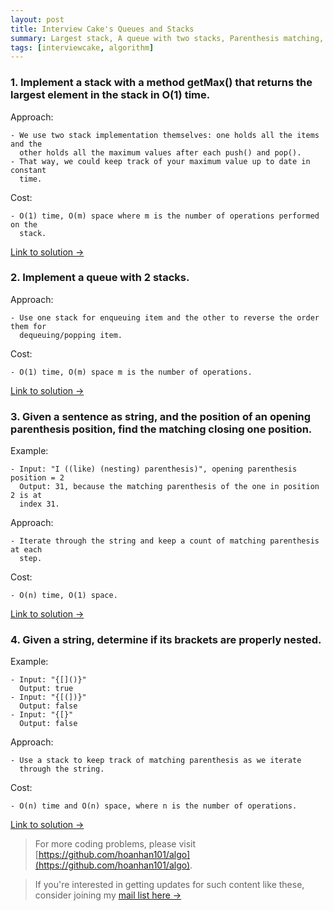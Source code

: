 ```yaml
---
layout: post
title: Interview Cake's Queues and Stacks
summary: Largest stack, A queue with two stacks, Parenthesis matching, Bracket validator
tags: [interviewcake, algorithm]
---
```


### 1. Implement a stack with a method getMax() that returns the largest element in the stack in O(1) time.

Approach:
```
- We use two stack implementation themselves: one holds all the items and the
  other holds all the maximum values after each push() and pop().
- That way, we could keep track of your maximum value up to date in constant
  time.
```

Cost:
```
- O(1) time, O(m) space where m is the number of operations performed on the
  stack.
```

[Link to solution →](https://github.com/hoanhan101/algo/blob/master/interviewcake/largest_stack_test.go)

### 2. Implement a queue with 2 stacks.

Approach:
```
- Use one stack for enqueuing item and the other to reverse the order them for
  dequeuing/popping item.
```

Cost:
```
- O(1) time, O(m) space m is the number of operations.
```

[Link to solution →](https://github.com/hoanhan101/algo/blob/master/interviewcake/queue_two_stacks_test.go)

### 3. Given a sentence as string, and the position of an opening parenthesis position, find the matching closing one position.

Example:
```
- Input: "I ((like) (nesting) parenthesis)", opening parenthesis position = 2
  Output: 31, because the matching parenthesis of the one in position 2 is at
  index 31.
```

Approach:
```
- Iterate through the string and keep a count of matching parenthesis at each
  step.
```

Cost:
```
- O(n) time, O(1) space.
```

[Link to solution →](https://github.com/hoanhan101/algo/blob/master/interviewcake/parenthesis_matching_test.go)


### 4. Given a string, determine if its brackets are properly nested.

Example:
```
- Input: "{[]()}"
  Output: true
- Input: "{[(])}"
  Output: false
- Input: "{[}"
  Output: false
```

Approach:
```
- Use a stack to keep track of matching parenthesis as we iterate
  through the string.
```

Cost:
```
- O(n) time and O(n) space, where n is the number of operations.
```

[Link to solution →](https://github.com/hoanhan101/algo/blob/master/interviewcake/bracket_validator_test.go)

> For more coding problems, please visit
  [https://github.com/hoanhan101/algo](https://github.com/hoanhan101/algo).

> If you're interested in getting updates for such content like these, consider
  joining my [mail list here →](https://tinyletter.com/hoanhan)
